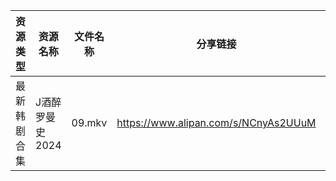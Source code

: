 | 资源类型   | 资源名称       | 文件名称   | 分享链接                                 | 更新时间                |
| ------ | ---------- | ------ | ------------------------------------ | ------------------- |
| 最新韩剧合集 | J酒醉罗曼史2024 | 09.mkv | https://www.alipan.com/s/NCnyAs2UUuM | 2024-12-03 00:06:03 |
